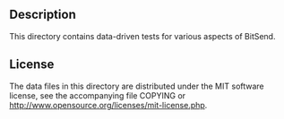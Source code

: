 Description
------------

This directory contains data-driven tests for various aspects of BitSend.

License
--------

The data files in this directory are distributed under the MIT software
license, see the accompanying file COPYING or
http://www.opensource.org/licenses/mit-license.php.

